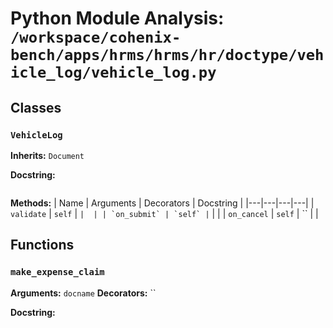# Python Module Analysis: `/workspace/cohenix-bench/apps/hrms/hrms/hr/doctype/vehicle_log/vehicle_log.py`

## Classes

### `VehicleLog`
**Inherits:** `Document`


**Docstring:**
```

```

**Methods:**
| Name | Arguments | Decorators | Docstring |
|---|---|---|---|
| `validate` | `self` | `` |  |
| `on_submit` | `self` | `` |  |
| `on_cancel` | `self` | `` |  |





## Functions

### `make_expense_claim`
**Arguments:** `docname`
**Decorators:** ``

**Docstring:**
```

```

